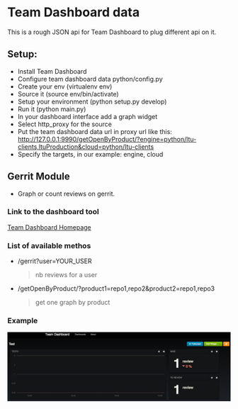 # Team Dashboard data

This is a rough JSON api for Team Dashboard to plug different api on it.

## Setup:

+ Install Team Dashboard
+ Configure team dashboard data python/config.py
+ Create your env (virtualenv env)
+ Source it (source env/bin/activate)
+ Setup your environment (python setup.py develop)
+ Run it (python main.py)
+ In your dashboard interface add a graph widget
+ Select http_proxy for the source
+ Put the team dashboard data url in proxy url like this: http://127.0.0.1:9990/getOpenByProduct/?engine=python/ltu-clients,ltuProduction&cloud=python/ltu-clients
+ Specify the targets, in our example: engine, cloud

## Gerrit Module

+ Graph or count reviews on gerrit.


### Link to the dashboard tool

[Team Dashboard Homepage](http://fdietz.github.io/team_dashboard/)


### List of available methos

*   /gerrit?user=YOUR_USER
    > nb reviews for a user
*   /getOpenByProduct/?product1=repo1,repo2&product2=repo1,repo3
    > get one graph by product

### Example
![Alt text](/images/gerrit_example.jpg)
